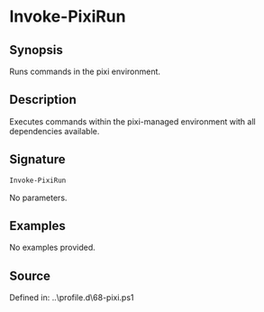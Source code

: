 # Invoke-PixiRun

## Synopsis

Runs commands in the pixi environment.

## Description

Executes commands within the pixi-managed environment with all dependencies available.

## Signature

```powershell
Invoke-PixiRun
```

No parameters.

## Examples

No examples provided.

## Source

Defined in: ..\profile.d\68-pixi.ps1

